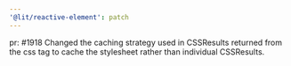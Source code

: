 ```yaml
---
'@lit/reactive-element': patch
---
```


pr: #1918 Changed the caching strategy used in CSSResults returned from the css tag to cache the stylesheet rather than individual CSSResults.
